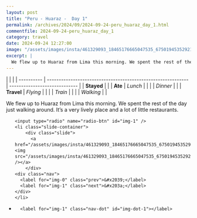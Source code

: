 ```yaml
---
layout: post
title: "Peru - Huaraz -  Day 1"
permalink: /archives/2024/09/2024-09-24-peru_huaraz_day_1.html
commentfile: 2024-09-24-peru_huaraz_day_1
category: travel
date: 2024-09-24 12:27:00
image: "/assets/images/insta/461329093_18465176665047535_6750194535292144653_n_18015986591554241.jpg"
excerpt: |
  We flew up to Huaraz from Lima this morning. We spent the rest of the day just walking around. It’s a very lively place and a lot of little restaurants.
---
```


|            |                                                              |
| ---------- | ------------------------------------------------------------ | ----------------------------- |
| **Stayed** |  |
| **Ate**    | _Lunch_                                                      |          |
|            | _Dinner_                                                     |          |
| **Travel** | _Flying_                                                     |          |
|            | _Train_                                                      |          |
|            | _Walking_                                                    |          |


We flew up to Huaraz from Lima this morning. We spent the rest of the day just walking around. It’s a very lively place and a lot of little restaurants.


<ul class="slides">

    <input type="radio" name="radio-btn" id="img-1" />
    <li class="slide-container">
        <div class="slide">
          <a href="/assets/images/insta/461329093_18465176665047535_6750194535292144653_n_18015986591554241.jpg"><img src="/assets/images/insta/461329093_18465176665047535_6750194535292144653_n_18015986591554241.jpg" /></a>
        </div>
    <div class="nav">
      <label for="img-0" class="prev">&#x2039;</label>
      <label for="img-1" class="next">&#x203a;</label>
    </div>
    </li>
			
<li class="nav-dots">

      <label for="img-1" class="nav-dot" id="img-dot-1"></label>

</li>
</ul>        
             

		